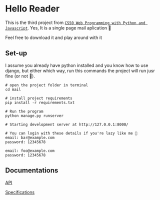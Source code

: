 # Hello Reader

This is the third project from [`CS50 Web Programming with Python and Javascript`](https://learning.edx.org/course/course-v1:HarvardX+CS50W+Web/home). Yes, It is a single page mail aplication 🌚

Feel free to download it and play around with it

## Set-up
I assume you already have python installed and you know how to use django, but either which way, run this commands the project will run jusr fine (or not 🐼).

```shell
# open the project folder in terminal
cd mail

# install project requirements
pip install -r requirements.txt

# Run the program
python manage.py runserver

# Starting development server at http://127.0.0.1:8000/

# You can login with these details if you're lazy like me 🤡
email: bar@example.com
password: 12345678

email: foo@example.com
password: 12345678
```

## Documentations
[API](./api.md)


[Specifications](./specifications.md)
